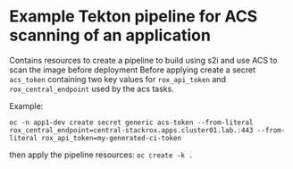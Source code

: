 # Example Tekton pipeline for ACS scanning of an application

Contains resources to create a pipeline to build using s2i and use ACS to scan the image before deployment
Before applying create a secret `acs_token` containing two key values for `rox_api_token` and `rox_central_endpoint` used by the acs tasks.

Example:
```
oc -n app1-dev create secret generic acs-token --from-literal rox_central_endpoint=central-stackrox.apps.cluster01.lab.:443 --from-literal rox_api_token=my-generated-ci-token
```

then apply the pipeline resources:
`oc create -k .`
